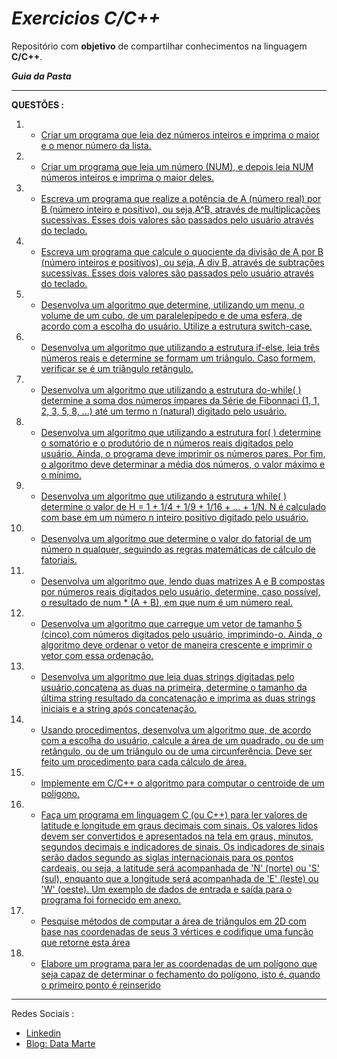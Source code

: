 
# __*Exercicios  C/C++*__

Repositório com __objetivo__ de compartilhar conhecimentos na linguagem __C/C++__.



__*Guia da Pasta*__

---

 __QUESTÕES :__ 
 
1. - [Criar um programa que leia dez números inteiros e imprima o maior e o menor número da lista.](https://github.com/Gabrielmarcial/Dominando_C/blob/main/Quest%C3%A3o_1.c)


1. - [Criar um programa que leia um número (NUM), e depois leia NUM números inteiros e imprima o maior deles.](https://github.com/Gabrielmarcial/Dominando_C/blob/main/Quest%C3%A3o_2.c)


1. - [Escreva um programa que realize a potência de A (número real) por B (número inteiro e positivo), ou seja,A^B, através de multiplicações sucessivas. Esses dois valores são passados pelo usuário através do teclado.](https://github.com/Gabrielmarcial/Dominando_C/blob/main/Quest%C3%A3o_3.c)

1. - [Escreva um programa que calcule o quociente da divisão de A por B (número inteiros e positivos), ou seja, A div B, através de subtrações sucessivas. Esses dois valores são passados pelo usuário através do teclado.](https://github.com/Gabrielmarcial/Dominando_C/blob/main/Quest%C3%A3o_4.c)


1. - [Desenvolva um algoritmo que determine, utilizando um menu, o volume
de um cubo, de um paralelepípedo e de uma esfera, de acordo com a escolha do usuário. Utilize a estrutura switch-case.](https://github.com/Gabrielmarcial/Dominando_C/blob/main/Quest%C3%A3o_5.c)


1. - [Desenvolva um algoritmo que utilizando a estrutura if-else, leia três números reais e determine se formam um triângulo. Caso formem, verificar se é um triângulo retângulo.](https://github.com/Gabrielmarcial/Dominando_C/blob/main/Quest%C3%A3o_6.c)

1. - [Desenvolva um algoritmo que utilizando a estrutura do-while( ) determine a soma dos números ímpares da Série de Fibonnaci (1, 1, 2, 3, 5, 8, ...) até um termo n (natural) digitado pelo usuário.](https://github.com/Gabrielmarcial/Dominando_C/blob/main/Quest%C3%A3o_7.c)

1. - [ Desenvolva um algoritmo que utilizando a estrutura for( ) determine o somatório e o produtório de n números reais digitados pelo usuário. Ainda, o programa deve imprimir os números pares. Por fim, o algoritmo deve determinar a média dos números, o valor máximo e o mínimo.](https://github.com/Gabrielmarcial/Dominando_C/blob/main/Quest%C3%A3o_8.c)
1. - [Desenvolva um algoritmo que utilizando a estrutura while( ) determine o valor de H = 1 + 1/4 + 1/9 + 1/16 + ... + 1/N. N é calculado com base em um número n inteiro positivo digitado pelo usuário.](https://github.com/Gabrielmarcial/Dominando_C/blob/main/Quest%C3%A3o_9.c)
1. - [Desenvolva um algoritmo que determine o valor do fatorial de um número n qualquer, seguindo as regras matemáticas de cálculo de fatoriais.](https://github.com/Gabrielmarcial/Dominando_C/blob/main/Quest%C3%A3o_10.c)
1. - [Desenvolva um algoritmo que, lendo duas matrizes A e B compostas por números reais digitados pelo usuário, determine, caso possível, o resultado de num * (A + B), em que num é um número real.](https://github.com/Gabrielmarcial/Dominando_C/blob/main/Quest%C3%A3o_11.c)
1. - [Desenvolva um algoritmo que carregue um vetor de tamanho 5 (cinco),com números digitados pelo usuário, imprimindo-o. Ainda, o algoritmo deve ordenar o vetor de maneira crescente e imprimir o vetor com essa ordenação.](https://github.com/Gabrielmarcial/Dominando_C/blob/main/Quest%C3%A3o_12.c)
1. - [Desenvolva um algoritmo que leia duas strings digitadas pelo usuário,concatena as duas na primeira, determine o tamanho da última string resultado da concatenação e imprima as duas strings iniciais e a string após concatenação.](https://github.com/Gabrielmarcial/Dominando_C/blob/main/Quest%C3%A3o_13.c)
1. - [Usando procedimentos, desenvolva um algoritmo que, de acordo com a escolha do usuário, calcule a área de um quadrado, ou de um retângulo, ou de um triângulo ou de uma circunferência. Deve ser feito um procedimento para cada cálculo de área.](https://github.com/Gabrielmarcial/Dominando_C/blob/main/Quest%C3%A3o_14.c)
1. - [ Implemente em C/C++ o algoritmo para computar o centroide de um polígono.](https://github.com/Gabrielmarcial/Dominando_C/blob/main/Quest%C3%A3o_15.c)

1. - [Faça um programa em linguagem C (ou C++) para ler valores de latitude e longitude em graus decimais com sinais. Os valores lidos devem ser convertidos e apresentados na tela em graus, minutos, segundos decimais e indicadores de sinais. Os indicadores de sinais serão dados segundo as siglas internacionais para os pontos cardeais, ou seja, a latitude será acompanhada de 'N' (norte) ou 'S' (sul), enquanto que a longitude será acompanhada de 'E' (leste) ou 'W' (oeste). Um exemplo de dados de entrada e saída para o programa foi fornecido em anexo.](https://github.com/Gabrielmarcial/Dominando_C/blob/main/Quest%C3%A3o_16.c)

1. - [Pesquise métodos de computar a área de triângulos em 2D com base nas coordenadas de seus 3 vértices e codifique uma função que retorne esta área](https://github.com/Gabrielmarcial/Dominando_C/blob/main/Quest%C3%A3o_17.c)

1. - [Elabore um programa para ler as coordenadas de um polígono que seja capaz de determinar o fechamento do polígono, isto é, quando o primeiro ponto é reinserido](https://github.com/Gabrielmarcial/Dominando_C/blob/main/Quest%C3%A3o_18.c)


---
Redes Sociais :

- [Linkedin](https://www.linkedin.com/in/gabriel-marcial-6ba93a1a1/)
- [Blog: Data Marte](https://datamarte.com/)
